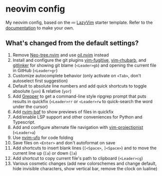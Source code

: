# neovim config

My neovim config, based on the
💤 [LazyVim](https://github.com/LazyVim/LazyVim) starter template. Refer to
the [documentation](https://lazyvim.github.io/installation) to make your own.

## What's changed from the default settings?

1. Remove [Neo-tree.nvim](https://github.com/nvim-neo-tree/neo-tree.nvim) and
   use [oil.nvim](https://github.com/stevearc/oil.nvim) instead
1. Install and configure the git plugins [vim-fugitive](https://github.com/tpope/vim-fugitive),
   [vim-rhubarb](https://github.com/tpope/vim-rhubarb), and
   [gitlinker](https://github.com/ruifm/gitlinker.nvim) for showing git blame (`<Leader>gb`) and
   opening the current file in GitHub (`<Leader>gr`)
1. Customize autocomplete behavior (only activate on `<Tab>`, don't autoselect first suggestion)
1. Default to absolute line numbers and add quick shortcuts to toggle
   absolute (`yon`) & relative (`yor`)
1. Add [Grepper](https://github.com/mhinz/vim-grepper) to get a command-line style ripgrep
   prompt that puts results in quickfix (`<Leader>rr` or `<Leader>rw` to quick-search the
   word under the cursor) 
1. Add [nvim-bqf](https://github.com/kevinhwang91/nvim-bqf) to show previews of files in quickfix
1. Add/enable LSP support and other conveniences for Python and Typescript.
1. Add and configure alternate file navigation with
   [vim-projectionist](https://github.com/tpope/vim-projectionist) (`<Leader>a`)
1. Use [nvim-ufo](https://github.com/kevinhwang91/nvim-ufo) for code folding
1. Save files on `<Enter>` and don't autoformat on save
1. Add shortcuts to insert blank lines (`[<Space>`, `]<Space>`) and to move the current line up (`[a`) or down (`]a`)
1. Add shortcut to copy current file's path to clipboard (`<Leader>cg`)
1. Various cosmetic changes (add new colorschemes and change default, hide invisible
   characters, show vertical bar, remove the clock on lualine)
